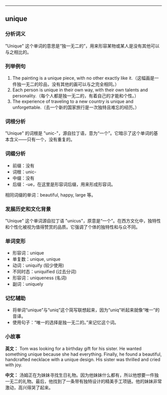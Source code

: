 
---------------
## unique
### 分析词义
"Unique" 这个单词的意思是“独一无二的”，用来形容某物或某人是没有其他可以与之相比的。

### 列举例句
1. The painting is a unique piece, with no other exactly like it.（这幅画是一件独一无二的珍品，没有其他的画可以与之完全相同。）
2. Each person is unique in their own way, with their own talents and personality.（每个人都是独一无二的，有着自己的才能和个性。）
3. The experience of traveling to a new country is unique and unforgettable.（去一个新的国家旅行是一次独特且难忘的经历。）

### 词根分析
"Unique" 的词根是 "unic-"，源自拉丁语，意为“一个”。它暗示了这个单词的基本含义——只有一个，没有重复的。

### 词缀分析
- 前缀：没有
- 词根：unic-
- 中缀：没有
- 后缀：-ue，在这里是形容词后缀，用来形成形容词。

相同词缀的单词：beautiful, happy, large 等。

### 发展历史和文化背景
"Unique" 这个单词源自拉丁语 "unicus"，原意是“一个”。在西方文化中，独特性和个性化被视为值得赞赏的品质。它强调了个体的独特性和与众不同。

### 单词变形
- 形容词：unique
- 单复数：unique, unique
- 动词：uniquify (较少使用)
- 不同时态：uniquified (过去分词)
- 形容词：uniqueness (名词)
- 副词：uniquely

### 记忆辅助
- 将单词“unique”与“uniq”这个简写联想起来，因为“uniq”听起来就像“唯一”的音译。
- 使用句子：“唯一的选择是独一无二的。”来记忆这个词。

### 小故事
**英文：** 
Tom was looking for a birthday gift for his sister. He wanted something unique because she had everything. Finally, he found a beautiful, handcrafted necklace with a unique design. His sister was thrilled and cried with joy.

**中文：**
汤姆正在为妹妹寻找生日礼物。因为他妹妹什么都有，所以他想要一件独一无二的礼物。最后，他找到了一条带有独特设计的精美手工项链。他的妹妹非常激动，高兴得哭了起来。

